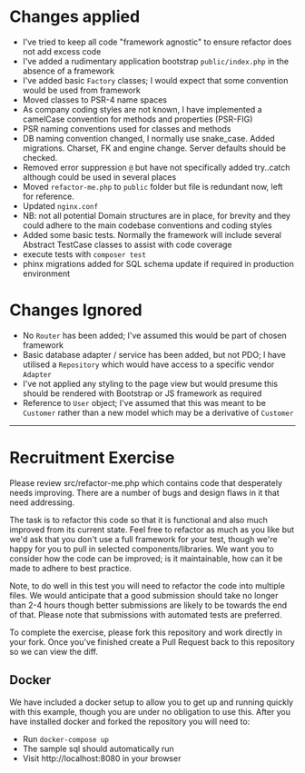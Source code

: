 # Changes applied
* I've tried to keep all code "framework agnostic" to ensure refactor does not add excess code
* I've added a rudimentary application bootstrap `public/index.php` in the absence of a framework
* I've added basic `Factory` classes; I would expect that some convention would be used from framework 
* Moved classes to PSR-4 name spaces
* As company coding styles are not known, I have implemented a camelCase convention for methods and properties (PSR-FIG)
* PSR naming conventions used for classes and methods
* DB naming convention changed, I normally use snake_case. Added migrations. Charset, FK and engine change. Server defaults should be checked.
* Removed error suppression `@` but have not specifically added try..catch although could be used in several places
* Moved `refactor-me.php` to `public` folder but file is redundant now, left for reference.
* Updated `nginx.conf`
* NB: not all potential Domain structures are in place, for brevity and they could adhere to the main codebase conventions and coding styles
* Added some basic tests. Normally the framework will include several Abstract TestCase classes to assist with code coverage
* execute tests with `composer test`
* phinx migrations added for SQL schema update if required in production environment

# Changes Ignored
* No `Router` has been added; I've assumed this would be part of chosen framework
* Basic database adapter / service has been added, but not PDO; I have utilised a `Repository` which would have access to a specific vendor `Adapter`
* I've not applied any styling to the page view but would presume this should be rendered with Bootstrap or JS framework as required
* Reference to `User` object; I've assumed that this was meant to be `Customer` rather than a new model which may be a derivative of `Customer`

--- 

# Recruitment Exercise
Please review src/refactor-me.php which contains code that desperately needs improving.  There are a number of bugs and design flaws in it that need addressing.

The task is to refactor this code so that it is functional and also much improved from its current state.  Feel free to refactor as much as you like but we'd ask that you don't use a full framework for your test, though we're happy for you to pull in selected components/libraries.  We want you to consider how the code can be improved; is it maintainable, how can it be made to adhere to best practice. 

Note, to do well in this test you will need to refactor the code into multiple files.  We would anticipate that a good submission should take no longer than 2-4 hours though better submissions are likely to be towards the end of that.  Please note that submissions with automated tests are preferred. 

To complete the exercise, please fork this repository and work directly in your fork. Once you've finished create a Pull Request back to this repository so we can view the diff.

## Docker
We have included a docker setup to allow you to get up and running quickly with this example, though you are under no obligation to use this.  After you have installed docker and forked the repository you will need to:

* Run `docker-compose up` 
* The sample sql should automatically run 
* Visit http://localhost:8080 in your browser
